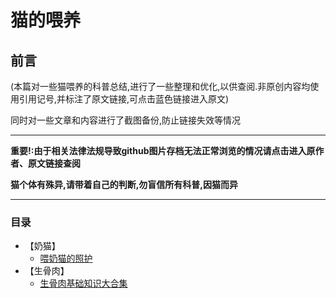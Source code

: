# 猫的喂养
## 前言
(本篇对一些猫喂养的科普总结,进行了一些整理和优化,以供查阅.非原创内容均使用引用记号,并标注了原文链接,可点击蓝色链接进入原文)

同时对一些文章和内容进行了截图备份,防止链接失效等情况

*************
**重要!:由于相关法律法规导致github图片存档无法正常浏览的情况请点击进入原作者、原文链接查阅**

__猫个体有殊异,请带着自己的判断,勿盲信所有科普,因猫而异__
*************

### 目录
- 【奶猫】
	* [喂奶猫的照护](https://github.com/GinirohikoCha/CatProblems/blob/master/%E7%8C%AB%E7%9A%84%E5%96%82%E5%85%BB/%E5%96%82%E5%A5%B6%E7%8C%AB%E7%9A%84%E7%85%A7%E6%8A%A4.md)
- 【生骨肉】
	* [生骨肉基础知识大合集](https://github.com/GinirohikoCha/CatProblems/blob/master/%E7%8C%AB%E7%9A%84%E5%96%82%E5%85%BB/%E7%94%9F%E9%AA%A8%E8%82%89%E5%9F%BA%E7%A1%80%E7%9F%A5%E8%AF%86%E5%A4%A7%E5%90%88%E9%9B%86.md)